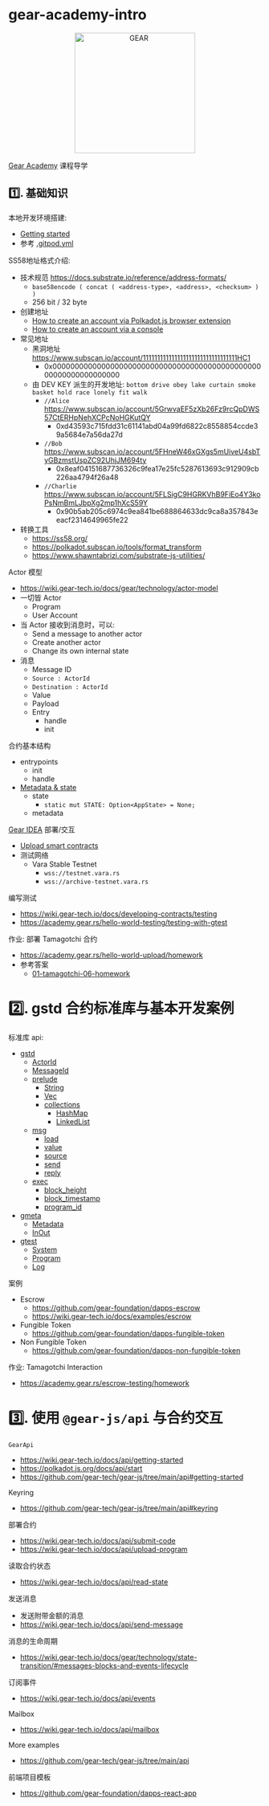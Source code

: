 # gear-academy-intro

<p align="center">
  <a href="https://gitpod.io/new/#https://github.com/gearfans/gear-academy-intro">
    <img src="https://gitpod.io/button/open-in-gitpod.svg" width="240" alt="GEAR">
  </a>
</p>

[Gear Academy](https://academy.gear.rs) 课程导学

## 1️⃣. 基础知识

本地开发环境搭建: 
- [Getting started](https://academy.gear.rs/getting-started/getting-started)
- 参考 [.gitpod.yml](.gitpod.yml)

SS58地址格式介绍:
- 技术规范 https://docs.substrate.io/reference/address-formats/
  - `base58encode ( concat ( <address-type>, <address>, <checksum> ) )`
  - 256 bit / 32 byte
- 创建地址
  - [How to create an account via Polkadot.js browser extension](https://academy.gear.rs/substrate-id/polkadot-js)
  - [How to create an account via a console](https://academy.gear.rs/substrate-id/console)
- 常见地址
  - 黑洞地址 https://www.subscan.io/account/111111111111111111111111111111111HC1
    - 0x0000000000000000000000000000000000000000000000000000000000000000
  - 由 DEV KEY 派生的开发地址: `bottom drive obey lake curtain smoke basket hold race lonely fit walk`
    - `//Alice` https://www.subscan.io/account/5GrwvaEF5zXb26Fz9rcQpDWS57CtERHpNehXCPcNoHGKutQY
      - 0xd43593c715fdd31c61141abd04a99fd6822c8558854ccde39a5684e7a56da27d
    - `//Bob` https://www.subscan.io/account/5FHneW46xGXgs5mUiveU4sbTyGBzmstUspZC92UhjJM694ty
      - 0x8eaf04151687736326c9fea17e25fc5287613693c912909cb226aa4794f26a48
    - `//Charlie` https://www.subscan.io/account/5FLSigC9HGRKVhB9FiEo4Y3koPsNmBmLJbpXg2mp1hXcS59Y
      - 0x90b5ab205c6974c9ea841be688864633dc9ca8a357843eeacf2314649965fe22
- 转换工具
  - https://ss58.org/
  - https://polkadot.subscan.io/tools/format_transform
  - https://www.shawntabrizi.com/substrate-js-utilities/

Actor 模型
- https://wiki.gear-tech.io/docs/gear/technology/actor-model
- 一切皆 Actor
  - Program
  - User Account
- 当 Actor 接收到消息时，可以:
  - Send a message to another actor
  - Create another actor
  - Change its own internal state
- 消息
  - Message ID
  - `Source : ActorId`
  - `Destination : ActorId`
  - Value
  - Payload
  - Entry
    - handle
    - init

合约基本结构
- entrypoints
  - init
  - handle
- [Metadata & state](https://academy.gear.rs/hello-world-metadata/metadata-and-state/)
  - state
    - `static mut STATE: Option<AppState> = None;`
  - metadata

[Gear IDEA](https://idea.gear-tech.io/programs) 部署/交互
- [Upload smart contracts](https://wiki.gear-tech.io/docs/developing-contracts/deploy)
- 测试网络
  - Vara Stable Testnet
    - `wss://testnet.vara.rs`
    - `wss://archive-testnet.vara.rs`

编写测试
- https://wiki.gear-tech.io/docs/developing-contracts/testing
- https://academy.gear.rs/hello-world-testing/testing-with-gtest

作业: 部署 Tamagotchi 合约
- https://academy.gear.rs/hello-world-upload/homework
- 参考答案
  - [01-tamagotchi-06-homework](01-tamagotchi-06-homework)

# 2️⃣. gstd 合约标准库与基本开发案例

标准库 api:
- [gstd](https://docs.gear.rs/gstd/index.html)
  - [ActorId](https://docs.gear.rs/gstd/struct.ActorId.html)
  - [MessageId](https://docs.gear.rs/gstd/struct.MessageId.html)
  - [prelude](https://docs.gear.rs/gstd/prelude/index.html)
    - [String](https://docs.gear.rs/gstd/prelude/struct.String.html)
    - [Vec](https://docs.gear.rs/gstd/prelude/struct.Vec.html)
    - [collections](https://docs.gear.rs/gstd/prelude/collections/index.html)
      - [HashMap](https://docs.gear.rs/gstd/prelude/collections/struct.HashMap.html)
      - [LinkedList](https://docs.gear.rs/gstd/prelude/collections/struct.LinkedList.html)
  - [msg](https://docs.gear.rs/gstd/msg/index.html)
    - [load](https://docs.gear.rs/gstd/msg/fn.load.html)
    - [value](https://docs.gear.rs/gstd/msg/fn.value.html)
    - [source](https://docs.gear.rs/gstd/msg/fn.source.html)
    - [send](https://docs.gear.rs/gstd/msg/fn.send.html)
    - [reply](https://docs.gear.rs/gstd/msg/fn.reply.html)
  - [exec](https://docs.gear.rs/gstd/exec/index.html)
    - [block_height](https://docs.gear.rs/gstd/exec/fn.block_height.html)
    - [block_timestamp](https://docs.gear.rs/gstd/exec/fn.block_timestamp.html)
    - [program_id](https://docs.gear.rs/gstd/exec/fn.program_id.html)
- [gmeta](https://docs.gear.rs/gmeta/)
  - [Metadata](https://docs.gear.rs/gmeta/trait.Metadata.html)
  - [InOut](https://docs.gear.rs/gmeta/type.InOut.html)
- [gtest](https://docs.gear.rs/gtest/index.html)
  - [System](https://docs.gear.rs/gtest/struct.System.html)
  - [Program](https://docs.gear.rs/gtest/struct.Program.html)
  - [Log](https://docs.gear.rs/gtest/struct.Log.html)

案例
- Escrow
  - https://github.com/gear-foundation/dapps-escrow
  - https://wiki.gear-tech.io/docs/examples/escrow
- Fungible Token
  - https://github.com/gear-foundation/dapps-fungible-token
- Non Fungible Token
  - https://github.com/gear-foundation/dapps-non-fungible-token

作业: Tamagotchi Interaction
- https://academy.gear.rs/escrow-testing/homework

# 3️⃣. 使用 `@gear-js/api` 与合约交互

`GearApi`
- https://wiki.gear-tech.io/docs/api/getting-started
- https://polkadot.js.org/docs/api/start
- https://github.com/gear-tech/gear-js/tree/main/api#getting-started

Keyring
- https://github.com/gear-tech/gear-js/tree/main/api#keyring

部署合约
- https://wiki.gear-tech.io/docs/api/submit-code
- https://wiki.gear-tech.io/docs/api/upload-program

读取合约状态
- https://wiki.gear-tech.io/docs/api/read-state

发送消息
- 发送附带金额的消息
- https://wiki.gear-tech.io/docs/api/send-message

消息的生命周期
- https://wiki.gear-tech.io/docs/gear/technology/state-transition/#messages-blocks-and-events-lifecycle

订阅事件
- https://wiki.gear-tech.io/docs/api/events

Mailbox
- https://wiki.gear-tech.io/docs/api/mailbox

More examples
- https://github.com/gear-tech/gear-js/tree/main/api

前端项目模板
- https://github.com/gear-foundation/dapps-react-app